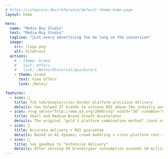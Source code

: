 ```yaml
---
# https://vitepress.dev/reference/default-theme-home-page
layout: home

hero:
  name: "Media Buy Studio"
  text: "Media Buy Studio"
  tagline: "🚀Let every advertising fee be long on the conversion"
  image:
    src: /logo.png
    alt: VitePress
  actions:
    # - theme: brand
    #   text: Offers
    #   link: /Notes/0tutorial/quickstart
    - theme: brand
      text: View Offers
      link: /Notes/

features:
  - icon: 📝
    title: Tik tok/Google/cross-border platform precision delivery
    details: has helped 37 brands to achieve ROI above the industry average of 42%。
  - icon: <svg xmlns="http://www.w3.org/2000/svg" width="30" viewBox="0 0 256 220.8"><path fill="#41B883" d="M204.8 0H256L128 220.8 0 0h97.92L128 51.2 157.44 0h47.36Z"/><path fill="#41B883" d="m0 0 128 220.8L256 0h-51.2L128 132.48 50.56 0H0Z"/><path fill="#35495E" d="M50.56 0 128 133.12 204.8 0h-47.36L128 51.2 97.92 0H50.56Z"/></svg>
    title: Small and Medium Brand Growth Accelerator
    details: The original "gold 3 platform combination method" (such as tik tok information flow, Chat community, Google search)
  - icon: 🚀
    title: Accurate delivery × ROI guarantee
    details: Based on AI dynamic crowd modeling × cross-platform real-time bidding (RTB) technology, "3-fold precision" delivery is realized.
  - icon: 🦄
    title: Say goodbye to "extensive delivery"
    details: After serving 50 brands/year consumption exceeds 20 million
---
```

